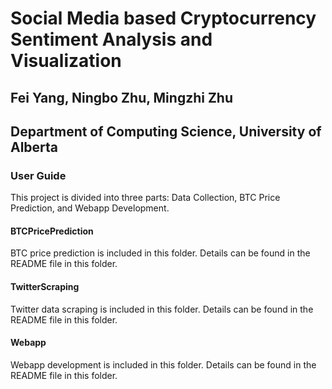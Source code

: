 # Social Media based Cryptocurrency Sentiment Analysis and Visualization
## Fei Yang, Ningbo Zhu, Mingzhi Zhu
## Department of Computing Science, University of Alberta

### User Guide
This project is divided into three parts: Data Collection, BTC Price Prediction, and Webapp Development.

#### BTCPricePrediction
BTC price prediction is included in this folder. Details can be found in the README file in this folder.

#### TwitterScraping
Twitter data scraping is included in this folder. Details can be found in the README file in this folder.

#### Webapp
Webapp development is included in this folder. Details can be found in the README file in this folder.
